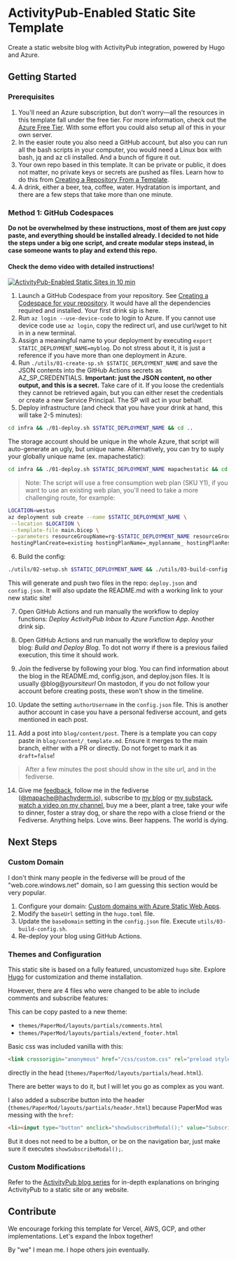 # ActivityPub-Enabled Static Site Template

Create a static website blog with ActivityPub integration, powered by Hugo and Azure.

## Getting Started

### Prerequisites

1. You'll need an Azure subscription, but don't worry—all the resources in this template fall under the free tier. For more information, check out the [Azure Free Tier](https://azure.microsoft.com/en-us/free/). With some effort you could also setup all of this in your own server.
2. In the easier route you also need a GitHub account, but also you can run all the bash scripts in your computer, you would need a Linux box with bash, jq and az cli installed. And a bunch of figure it out.
3. Your own repo based in this template. It can be private or public, it does not matter, no private keys or secrets are pushed as files. Learn how to do this from [Creating a Repository From a Template](https://docs.github.com/en/repositories/creating-and-managing-repositories/creating-a-repository-from-a-template).
4. A drink, either a beer, tea, coffee, water. Hydratation is important, and there are a few steps that take more than one minute.

### Method 1: GitHub Codespaces

**Do not be overwhelmed by these instructions, most of them are just copy paste, and everything should be installed already.
I decided to not hide the steps under a big one script, and create modular steps instead, in case someone wants to play and extend this repo.**

#### Check the demo video with detailed instructions!

[![ActivityPub-Enabled Static Sites in 10 min](https://i.ytimg.com/vi/4Il3TUbo7WY/maxresdefault.jpg)]([https://www.youtube.com/watch?v=4Il3TUbo7WY](https://www.youtube.com/embed/ye39FHlAGPE?si=4Il3TUbo7WY&amp;start=175) "ActivityPub-Enabled Static Sites in 10 min")    

1. Launch a GitHub Codespace from your repository. See [Creating a Codespace for your repository](https://docs.github.com/en/codespaces/developing-in-a-codespace/creating-a-codespace-for-a-repository). It would have all the dependencies required and installed. Your first drink sip is here.
2. Run `az login --use-device-code` to login to Azure. If you cannot use device code use `az login`, copy the redirect url, and use curl/wget to hit in in a new terminal.
3. Assign a meaningful name to your deployment by executing `export STATIC_DEPLOYMENT_NAME=myblog`. Do not stress about it, it is just a reference if you have more than one deployment in Azure.
4. Run `./utils/01-create-sp.sh $STATIC_DEPLOYMENT_NAME` and save the JSON contents into the GitHub Actions secrets as AZ_SP_CREDENTIALS. **Important: just the JSON content, no other output, and this is a secret.** Take care of it. If you loose the credentials they cannot be retrieved again, but you can either reset the credentials or create a new Service Principal. The SP will act in your behalf.
5. Deploy infrastructure (and check that you have your drink at hand, this will take 2-5 minutes):

```bash
cd infra && ./01-deploy.sh $STATIC_DEPLOYMENT_NAME && cd ..
```

The storage account should be unique in the whole Azure, that script will auto-generate an ugly, but unique name. Alternatively, you can try to suply your globally unique name (ex. mapachestatic):

```bash
cd infra && ./01-deploy.sh $STATIC_DEPLOYMENT_NAME mapachestatic && cd ..
```

> Note: The script will use a free consumption web plan (SKU Y1), if you want to use an existing web plan, you'll need to take a more challenging route, for example:

  ```bash
  LOCATION=westus
  az deployment sub create --name $STATIC_DEPLOYMENT_NAME \
   --location $LOCATION \
   --template-file main.bicep \
   --parameters resourceGroupName=rg-$STATIC_DEPLOYMENT_NAME resourceGroupLocation=$LOCATION \
   hostingPlanCreate=existing hostingPlanName=_myplanname_ hostingPlanResourceGroupName=_myresourcegroup_
  ```

6. Build the config:

```bash
./utils/02-setup.sh $STATIC_DEPLOYMENT_NAME && ./utils/03-build-config.sh
```

This will generate and push two files in the repo: `deploy.json` and `config.json`. It will also update the README.md with a working link to your new static site!

7. Open GitHub Actions and run manually the workflow to deploy functions: *Deploy ActivityPub Inbox to Azure Function App*. Another drink sip.
8. Open GitHub Actions and run manually the workflow to deploy your blog: *Build and Deploy Blog*. To dot not worry if there is a previous failed execution, this time it should work.

9. Join the fediverse by following your blog. You can find information about the blog in the README.md, config.json, and deploy.json files. It is usually @blog@_yoursiteurl_
On mastodon, if you do not follow your account before creating posts, these won't show in the timeline.

11. Update the setting `authorUsername` in the `config.json` file. This is another author account in case you have a personal fediverse account, and gets mentioned in each post. 

12. Add a post into `blog/content/post`. There is a template you can copy paste in `blog/content/_template.md`. Ensure it merges to the main branch, either with a PR or directly. Do not forget to mark it as `draft=false`!

> After a few minutes the post should show in the site url, and in the fediverse.

14. Give me [feedback](https://github.com/mahomedalid/static-activitypub-blog-template/issues/new), follow me in the fediverse ([@mapache@hachyderm.io](https://hachyderm.io/@mapache)), subscribe to [my blog](https://maho.dev) or [my substack](https://mahopacheco.substack.com/), [watch a video on my channel](https://www.youtube.com/@TheRaccoonBytes), buy me a beer, plant a tree, take your wife to dinner, foster a stray dog, or share the repo with a close friend or the Fediverse. Anything helps. Love wins. Beer happens. The world is dying.

## Next Steps

### Custom Domain

I don't think many people in the fediverse will be proud of the "web.core.windows.net" domain, so I am guessing this section would be very popular.

1. Configure your domain: [Custom domains with Azure Static Web Apps](https://learn.microsoft.com/en-us/azure/static-web-apps/custom-domain).
2. Modify the `baseUrl` setting in the `hugo.toml` file.
3. Update the `baseDomain` setting in the `config.json` file. Execute `utils/03-build-config.sh`.
4. Re-deploy your blog using GitHub Actions.

### Themes and Configuration

This static site is based on a fully featured, uncustomized `hugo` site. Explore [Hugo](https://github.com/gohugoio/hugo/) for customization and theme installation.

However, there are 4 files who were changed to be able to include comments and subscribe features:

This can be copy pasted to a new theme:

* `themes/PaperMod/layouts/partials/comments.html`
* `themes/PaperMod/layouts/partials/extend_footer.html`

Basic css was included vanilla with this:

```html
<link crossorigin="anonymous" href="/css/custom.css" rel="preload stylesheet" as="style">
```

directly in the head (`themes/PaperMod/layouts/partials/head.html`).

There are better ways to do it, but I will let you go as complex as you want.

I also added a subscribe button into the header (`themes/PaperMod/layouts/partials/header.html`)  because PaperMod was messing with the `href`:

```html
<li><input type="button" onclick="showSubscribeModal();" value="Subscribe" /></li>
```

But it does not need to be a button, or be on the navigation bar, just make sure it executes `showSubscribeModal();`.

### Custom Modifications

Refer to the [ActivityPub blog series](https://maho.dev/2024/02/a-guide-to-implement-activitypub-in-a-static-site-or-any-website/) for in-depth explanations on bringing ActivityPub to a static site or any website.

## Contribute

We encourage forking this template for Vercel, AWS, GCP, and other implementations. Let's expand the Inbox together!

By "we" I mean me. I hope others join eventually.
